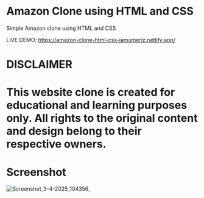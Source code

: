# Amazon Clone using HTML and CSS
Simple Amazon clone using HTML and CSS

LIVE DEMO: https://amazon-clone-html-css-iamumerjz.netlify.app/

# DISCLAIMER
# This website clone is created for educational and learning purposes only. All rights to the original content and design belong to their respective owners.

# Screenshot
![Screenshot_3-4-2025_104356_](https://github.com/user-attachments/assets/93d28f56-90f1-4892-994c-d54a3cf25065)
